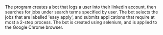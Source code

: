 The program creates a bot that logs a user into their linkedin account, then searches for jobs under search terms specified by user.
The bot selects the jobs that are labelled 'easy apply', and submits applications that require at most a 2-step process.
The bot is created using selenium, and is applied to the Google Chrome browser.